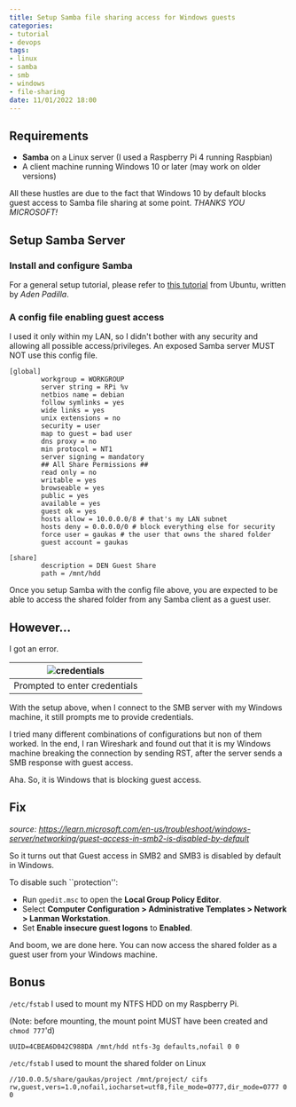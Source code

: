 ```yaml
---
title: Setup Samba file sharing access for Windows guests
categories:
- tutorial
- devops
tags: 
- linux
- samba
- smb
- windows
- file-sharing
date: 11/01/2022 18:00
---
```

## Requirements
- __Samba__ on a Linux server (I used a Raspberry Pi 4 running Raspbian)
- A client machine running Windows 10 or later (may work on older versions)

All these hustles are due to the fact that Windows 10 by default blocks guest access to Samba file sharing at some point. _THANKS YOU MICROSOFT!_

## Setup Samba Server

### Install and configure Samba
For a general setup tutorial, please refer to [this tutorial](https://ubuntu.com/tutorials/install-and-configure-samba#1-overview) from Ubuntu, written by _Aden Padilla_.

### A config file enabling guest access
I used it only within my LAN, so I didn't bother with any security and allowing all possible access/privileges. An exposed Samba server MUST NOT use this config file.

```
[global]
        workgroup = WORKGROUP
        server string = RPi %v
        netbios name = debian
        follow symlinks = yes
        wide links = yes
        unix extensions = no
        security = user
        map to guest = bad user
        dns proxy = no
        min protocol = NT1
        server signing = mandatory
        ## All Share Permissions ##
        read only = no
        writable = yes
        browseable = yes
        public = yes
        available = yes
        guest ok = yes
        hosts allow = 10.0.0.0/8 # that's my LAN subnet
        hosts deny = 0.0.0.0/0 # block everything else for security
        force user = gaukas # the user that owns the shared folder
        guest account = gaukas 

[share]
        description = DEN Guest Share
        path = /mnt/hdd
```

Once you setup Samba with the config file above, you are expected to be able to access the shared folder from any Samba client as a guest user.

## However... 
I got an error. 

| ![credentials](/images/smb-guest-windows/network_credentials.jpg) |
| :--: |
| Prompted to enter credentials |

With the setup above, when I connect to the SMB server with my Windows machine, it still prompts me to provide credentials. 

I tried many different combinations of configurations but non of them worked. In the end, I ran Wireshark and found out that it is my Windows machine breaking the connection by sending RST, after the server sends a SMB response with guest access. 

Aha. So, it is Windows that is blocking guest access.

## Fix
_source: https://learn.microsoft.com/en-us/troubleshoot/windows-server/networking/guest-access-in-smb2-is-disabled-by-default_

So it turns out that Guest access in SMB2 and SMB3 is disabled by default in Windows. 

To disable such ``protection'':
- Run `gpedit.msc` to open the **Local Group Policy Editor**.
- Select **Computer Configuration > Administrative Templates > Network > Lanman Workstation**.
- Set **Enable insecure guest logons** to **Enabled**.

And boom, we are done here. You can now access the shared folder as a guest user from your Windows machine.

## Bonus

`/etc/fstab` I used to mount my NTFS HDD on my Raspberry Pi. 

(Note: before mounting, the mount point MUST have been created and `chmod 777`'d)

```
UUID=4CBEA6D042C988DA /mnt/hdd ntfs-3g defaults,nofail 0 0
```

`/etc/fstab` I used to mount the shared folder on Linux

```
//10.0.0.5/share/gaukas/project /mnt/project/ cifs rw,guest,vers=1.0,nofail,iocharset=utf8,file_mode=0777,dir_mode=0777 0 0
```